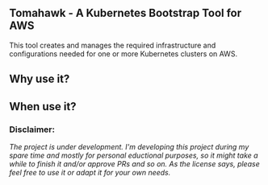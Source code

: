 ## Tomahawk - A Kubernetes Bootstrap Tool for AWS

This tool creates and manages the required infrastructure and configurations needed for one or more Kubernetes clusters on AWS.

## Why use it?

## When use it? 

### Disclaimer: 
*The project is under development. I'm developing this project during my spare time and mostly for personal eductional purposes, so it might take a while to finish it and/or approve PRs and so on. As the license says, please feel free to use it or adapt it for your own needs.*
